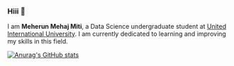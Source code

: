 ### Hiii 👋

I am **Meherun Mehaj Miti**, a Data Science undergraduate student at [United International University](https://www.uiu.ac.bd/). I am currently dedicated to learning and improving my skills in this field. 




[![Anurag's GitHub stats](https://github-readme-stats.vercel.app/api?username=Meherun-Mehnaj&show_icons=true&theme=radical&show=reviews,discussions_started,discussions_answered,prs_merged,prs_merged_percentage)](https://github.com/anuraghazra/github-readme-stats)
